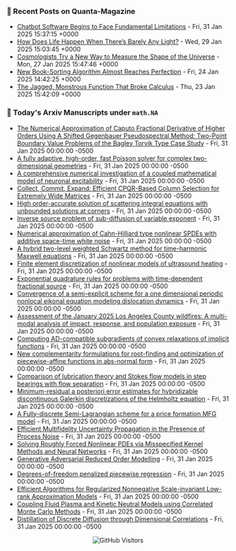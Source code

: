 ### 📝 Recent Posts on Quanta-Magazine
<!-- quanta starts -->
* <a href="https://www.quantamagazine.org/chatbot-software-begins-to-face-fundamental-limitations-20250131/">Chatbot Software Begins to Face Fundamental Limitations</a> - Fri, 31 Jan 2025 15:37:15 +0000
* <a href="https://www.quantamagazine.org/how-does-life-happen-when-theres-barely-any-light-20250129/">How Does Life Happen When There’s Barely Any Light?</a> - Wed, 29 Jan 2025 15:03:45 +0000
* <a href="https://www.quantamagazine.org/cosmologists-try-a-new-way-to-measure-the-shape-of-the-universe-20250127/">Cosmologists Try a New Way to Measure the Shape of the Universe</a> - Mon, 27 Jan 2025 15:47:46 +0000
* <a href="https://www.quantamagazine.org/new-book-sorting-algorithm-almost-reaches-perfection-20250124/">New Book-Sorting Algorithm Almost Reaches Perfection</a> - Fri, 24 Jan 2025 14:42:25 +0000
* <a href="https://www.quantamagazine.org/the-jagged-monstrous-function-that-broke-calculus-20250123/">The Jagged, Monstrous Function That Broke Calculus</a> - Thu, 23 Jan 2025 15:42:09 +0000
<!-- quanta ends -->


### 📝 Today's Arxiv Manuscripts under ``math.NA``
<!-- arxiv-math-na starts -->
* <a href="https://arxiv.org/abs/2501.17956">The Numerical Approximation of Caputo Fractional Derivative of Higher Orders Using A Shifted Gegenbauer Pseudospectral Method: Two-Point Boundary Value Problems of the Bagley Torvik Type Case Study</a> - Fri, 31 Jan 2025 00:00:00 -0500
* <a href="https://arxiv.org/abs/2501.17967">A fully adaptive, high-order, fast Poisson solver for complex two-dimensional geometries</a> - Fri, 31 Jan 2025 00:00:00 -0500
* <a href="https://arxiv.org/abs/2501.18013">A comprehensive numerical investigation of a coupled mathematical model of neuronal excitability</a> - Fri, 31 Jan 2025 00:00:00 -0500
* <a href="https://arxiv.org/abs/2501.18035">Collect, Commit, Expand: Efficient CPQR-Based Column Selection for Extremely Wide Matrices</a> - Fri, 31 Jan 2025 00:00:00 -0500
* <a href="https://arxiv.org/abs/2501.18065">High order-accurate solution of scattering integral equations with unbounded solutions at corners</a> - Fri, 31 Jan 2025 00:00:00 -0500
* <a href="https://arxiv.org/abs/2501.18228">Inverse source problem of sub-diffusion of variable exponent</a> - Fri, 31 Jan 2025 00:00:00 -0500
* <a href="https://arxiv.org/abs/2501.18240">Numerical approximation of Cahn-Hilliard type nonlinear SPDEs with additive space-time white noise</a> - Fri, 31 Jan 2025 00:00:00 -0500
* <a href="https://arxiv.org/abs/2501.18305">A hybrid two-level weighted Schwartz method for time-harmonic Maxwell equations</a> - Fri, 31 Jan 2025 00:00:00 -0500
* <a href="https://arxiv.org/abs/2501.18307">Finite element discretization of nonlinear models of ultrasound heating</a> - Fri, 31 Jan 2025 00:00:00 -0500
* <a href="https://arxiv.org/abs/2501.18395">Exponential quadrature rules for problems with time-dependent fractional source</a> - Fri, 31 Jan 2025 00:00:00 -0500
* <a href="https://arxiv.org/abs/2501.18428">Convergence of a semi-explicit scheme for a one dimensional periodic nonlocal eikonal equation modeling dislocation dynamics</a> - Fri, 31 Jan 2025 00:00:00 -0500
* <a href="https://arxiv.org/abs/2501.17880">Assessment of the January 2025 Los Angeles County wildfires: A multi-modal analysis of impact, response, and population exposure</a> - Fri, 31 Jan 2025 00:00:00 -0500
* <a href="https://arxiv.org/abs/2501.18471">Computing AD-compatible subgradients of convex relaxations of implicit functions</a> - Fri, 31 Jan 2025 00:00:00 -0500
* <a href="https://arxiv.org/abs/2501.18503">New complementarity formulations for root-finding and optimization of piecewise-affine functions in abs-normal form</a> - Fri, 31 Jan 2025 00:00:00 -0500
* <a href="https://arxiv.org/abs/2501.18575">Comparison of lubrication theory and Stokes flow models in step bearings with flow separation</a> - Fri, 31 Jan 2025 00:00:00 -0500
* <a href="https://arxiv.org/abs/2304.00418">Minimum-residual a posteriori error estimates for hybridizable discontinuous Galerkin discretizations of the Helmholtz equation</a> - Fri, 31 Jan 2025 00:00:00 -0500
* <a href="https://arxiv.org/abs/2403.02785">A Fully-discrete Semi-Lagrangian scheme for a price formation MFG model</a> - Fri, 31 Jan 2025 00:00:00 -0500
* <a href="https://arxiv.org/abs/2405.15993">Efficient Multifidelity Uncertainty Propagation in the Presence of Process Noise</a> - Fri, 31 Jan 2025 00:00:00 -0500
* <a href="https://arxiv.org/abs/2501.17110">Solving Roughly Forced Nonlinear PDEs via Misspecified Kernel Methods and Neural Networks</a> - Fri, 31 Jan 2025 00:00:00 -0500
* <a href="https://arxiv.org/abs/2305.15881">Generative Adversarial Reduced Order Modelling</a> - Fri, 31 Jan 2025 00:00:00 -0500
* <a href="https://arxiv.org/abs/2312.16512">Degrees-of-freedom penalized piecewise regression</a> - Fri, 31 Jan 2025 00:00:00 -0500
* <a href="https://arxiv.org/abs/2403.18517">Efficient Algorithms for Regularized Nonnegative Scale-invariant Low-rank Approximation Models</a> - Fri, 31 Jan 2025 00:00:00 -0500
* <a href="https://arxiv.org/abs/2407.10936">Coupling Fluid Plasma and Kinetic Neutral Models using Correlated Monte Carlo Methods</a> - Fri, 31 Jan 2025 00:00:00 -0500
* <a href="https://arxiv.org/abs/2410.08709">Distillation of Discrete Diffusion through Dimensional Correlations</a> - Fri, 31 Jan 2025 00:00:00 -0500
<!-- arxiv-math-na ends -->

<div align="center">
  
![GitHub Visitors](https://api.visitorbadge.io/api/visitors?path=https%3A%2F%2Fgithub.com%2Flowrank&label=profile%20views&labelColor=%231e1e2e&countColor=%23cba6f7)



</div>
